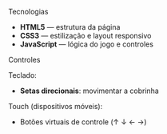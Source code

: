 Tecnologias

- **HTML5** — estrutura da página
- **CSS3** — estilização e layout responsivo
- **JavaScript** — lógica do jogo e controles

Controles<br>

Teclado:
- **Setas direcionais**: movimentar a cobrinha
 
Touch (dispositivos móveis):

- Botões virtuais de controle (↑ ↓ ← →)
